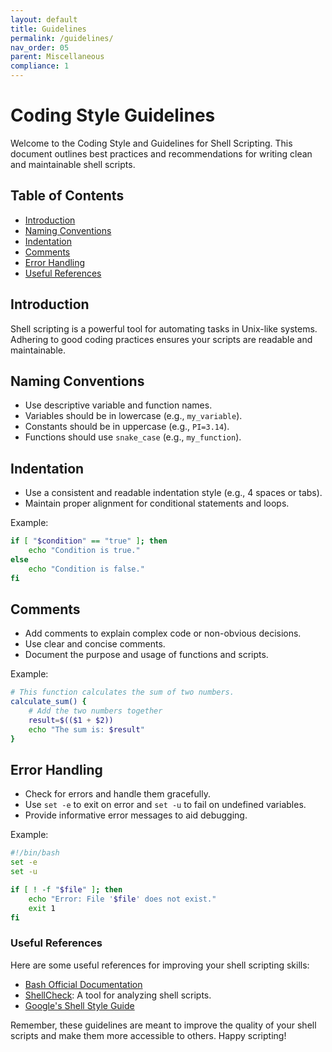 ```yaml
---
layout: default
title: Guidelines
permalink: /guidelines/
nav_order: 05
parent: Miscellaneous
compliance: 1
---
```


# Coding Style Guidelines

Welcome to the Coding Style and Guidelines for Shell Scripting. This document outlines best practices and recommendations for writing clean and maintainable shell scripts.

## Table of Contents

- [Introduction](#introduction)
- [Naming Conventions](#naming-conventions)
- [Indentation](#indentation)
- [Comments](#comments)
- [Error Handling](#error-handling)
- [Useful References](#useful-references)

## Introduction

Shell scripting is a powerful tool for automating tasks in Unix-like systems. Adhering to good coding practices ensures your scripts are readable and maintainable.

## Naming Conventions

- Use descriptive variable and function names.
- Variables should be in lowercase (e.g., `my_variable`).
- Constants should be in uppercase (e.g., `PI=3.14`).
- Functions should use `snake_case` (e.g., `my_function`).

## Indentation

- Use a consistent and readable indentation style (e.g., 4 spaces or tabs).
- Maintain proper alignment for conditional statements and loops.

Example:

```bash
if [ "$condition" == "true" ]; then
    echo "Condition is true."
else
    echo "Condition is false."
fi
```

## Comments

- Add comments to explain complex code or non-obvious decisions.
- Use clear and concise comments.
- Document the purpose and usage of functions and scripts.

Example:

```bash
# This function calculates the sum of two numbers.
calculate_sum() {
    # Add the two numbers together
    result=$(($1 + $2))
    echo "The sum is: $result"
}
```

## Error Handling

- Check for errors and handle them gracefully.
- Use `set -e` to exit on error and `set -u` to fail on undefined variables.
- Provide informative error messages to aid debugging.

Example:

```bash
#!/bin/bash
set -e
set -u

if [ ! -f "$file" ]; then
    echo "Error: File '$file' does not exist."
    exit 1
fi
```

### Useful References

Here are some useful references for improving your shell scripting skills:

- [Bash Official Documentation](https://www.gnu.org/software/bash/manual/)
- [ShellCheck](https://www.shellcheck.net/): A tool for analyzing shell scripts.
- [Google's Shell Style Guide](https://google.github.io/styleguide/shellguide.html)

Remember, these guidelines are meant to improve the quality of your shell scripts and make them more accessible to others. Happy scripting!
